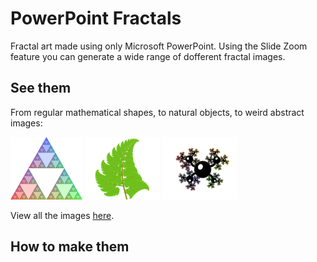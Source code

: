 # PowerPoint Fractals

Fractal art made using only Microsoft PowerPoint.
Using the Slide Zoom feature you can generate a wide range of dofferent fractal images.

## See them

From regular mathematical shapes, to natural objects, to weird abstract images:

[<img src="pictures/01-triangles/4-rgb_600.png" height="100" alt="Coloured Sierpiński triangle" />](//raw.githubusercontent.com/emlyn/PowerPointFractals/main/pictures/01-triangles/4-rgb_2400.png)
[<img src="pictures/07-plants/4-fern_600.png" height="100" alt="Fern" />](//raw.githubusercontent.com/emlyn/PowerPointFractals/main/pictures/07-plants/4-fern_2400.png)
[<img src="pictures/09-abstract/3-abstract3_600.png" height="100" alt="Abstract shape" />](//raw.githubusercontent.com/emlyn/PowerPointFractals/main/pictures/09-abstract/3-abstract3_2400.png)

View all the images [here](//emlyn.github.io/PowerPointFractals).

## How to make them
